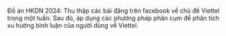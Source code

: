 Đồ án HKDN 2024: Thu thập các bài đăng trên facebook về chủ đề Viettel trong một tuần. Sau đó, áp dụng các phương pháp phân cụm để phân tích xu hướng bình luận của người dùng về Viettel. 
